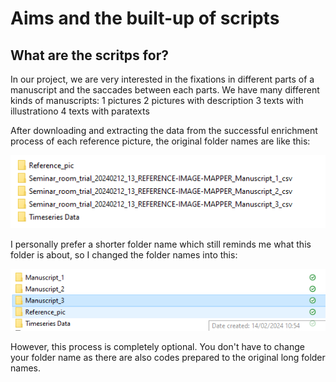 # Aims and the built-up of scripts

## What are the scritps for?

In our project, we are very interested in the fixations in different parts of a manuscript and the saccades between each parts. We have many different kinds of manuscripts: 
1  pictures
2  pictures with description
3  texts with illustrationo
4  texts with paratexts











After downloading and extracting the data from the successful enrichment process of each reference picture, the original folder names are like this:

![Original folder names](Screenshot%202024-02-14%20153212.png)

I personally prefer a shorter folder name which still reminds me what this folder is about, so I changed the folder names into this:

![New folder names](Screenshot%202024-02-14%20153329.png)

However, this process is completely optional. You don't have to change your folder name as there are also codes prepared to the original long folder names. 

